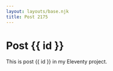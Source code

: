 ```yaml
---
layout: layouts/base.njk
title: Post 2175
---
```


# Post {{ id }}

This is post {{ id }} in my Eleventy project.
